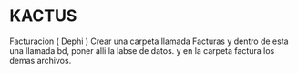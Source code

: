 # KACTUS
Facturacion ( Dephi )
Crear una carpeta llamada Facturas y dentro de esta una llamada bd, poner alli la labse de datos. y en la carpeta factura los demas archivos.
